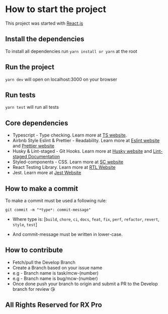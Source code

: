 # How to start the project

This project was started with [React.js](https://reactjs.org/)

## Install the dependencies

To install all dependencies run `yarn install or yarn` at the root

## Run the project

`yarn dev` will open on localhost:3000 on your browser

## Run tests

`yarn test` will run all tests

## Core dependencies

- Typescript - Type checking. Learn more at [TS website](https://typescriptlang.org/).
- Airbnb Style Eslint & Prettier - Readability. Learn more at [Eslint website](https://eslint.org/) and [Prettier website](https://prettier.io/)
- Husky & Lint-staged - Git Hooks. Learn more at [Husky website](https://typicode.github.io) and [Lint-staged Documentation](https://github.com/okonet/lint-staged)
- Styled-components - CSS. Learn more at [SC website](https://styled-components.com/)
- React Testing Library. Learn more at [RTL Website](https://testing-library.com/docs/react-testing-library/intro/)
- Jest. Learn more at [Jest Website](https://jestjs.io/)

## How to make a commit

 To make a commit must be used a following rule:

 `git commit -m "*type*: commit-message"`

- Where type is: [`build`, `chore`, `ci`, `docs`, `feat`, `fix`, `perf`, `refactor`, `revert`, `style`, `test`]

- And commit-message must be written in lower-case.

## How to contribute

- Fetch/pull the Develop Branch
- Create a Branch based on your issue name
- e.g - Branch name is task/mcw-(number)
- e.g - Branch name is bug/mcw-(number)
- Once done push your branch to origin and submit a PR to the Develop branch for review 😘

## All Rights Reserved for RX Pro
